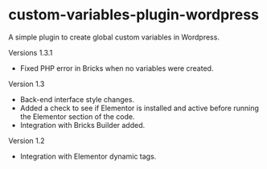 # custom-variables-plugin-wordpress
A simple plugin to create global custom variables in Wordpress.

Versions 1.3.1
- Fixed PHP error in Bricks when no variables were created.

Version 1.3
- Back-end interface style changes.
- Added a check to see if Elementor is installed and active before running the Elementor section of the code.
- Integration with Bricks Builder added.

Version 1.2
- Integration with Elementor dynamic tags.
